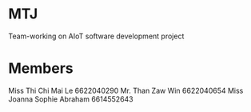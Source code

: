 # MTJ
Team-working on AIoT software development project

# Members
Miss Thi Chi Mai Le 6622040290
Mr.  Than Zaw Win 6622040654
Miss Joanna Sophie Abraham 6614552643
